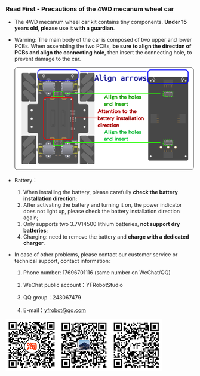 ### **Read First - Precautions of the 4WD mecanum wheel car**

- The 4WD mecanum wheel car kit contains tiny components. **Under 15 years old, please use it with a guardian**.

- Warning: The main body of the car is composed of two upper and lower PCBs. When assembling the two PCBs, **be sure to align the direction of PCBs and align the connecting hole**, then insert the connecting hole, to prevent damage to the car.

  ![4wd_installation](pic/4wd_PCBinstallation_en.png)

- Battery：

  1. When installing the battery, please carefully **check the battery installation direction**;
  2. After activating the battery and turning it on, the power indicator does not light up, please check the battery installation direction again;
  3. Only supports two 3.7V14500 lithium batteries, **not support dry batteries**;
  4. Charging: need to remove the battery and **charge with a dedicated charger**.
- In case of other problems, please contact our customer service or technical support, contact information:

  1. Phone number: 17696701116 (same number on WeChat/QQ)

  2. WeChat public account：YFRobotStudio

  3. QQ group：243067479

  4. E-mail：yfrobot@qq.com

![img](pic/4wd_2.png)![img](pic/4wd_3.png)![img](pic/4wd_4.png)

 

 

 